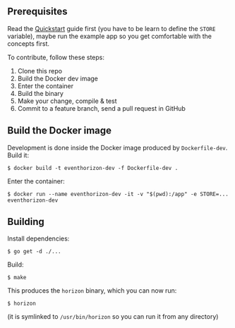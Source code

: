 Prerequisites
-------------

Read the [Quickstart](quickstart.md) guide first (you have to be learn to define
the `STORE` variable), maybe run the example app so you get comfortable with the
concepts first.

To contribute, follow these steps:

1. Clone this repo
2. Build the Docker dev image
3. Enter the container
4. Build the binary
5. Make your change, compile & test
6. Commit to a feature branch, send a pull request in GitHub


Build the Docker image
----------------------

Development is done inside the Docker image produced by `Dockerfile-dev`. Build it:

```
$ docker build -t eventhorizon-dev -f Dockerfile-dev .
```

Enter the container:

```
$ docker run --name eventhorizon-dev -it -v "$(pwd):/app" -e STORE=... eventhorizon-dev
```

Building
--------

Install dependencies:

```
$ go get -d ./...
```

Build:

```
$ make
```

This produces the `horizon` binary, which you can now run:

```
$ horizon
```

(it is symlinked to `/usr/bin/horizon` so you can run it from any directory)
